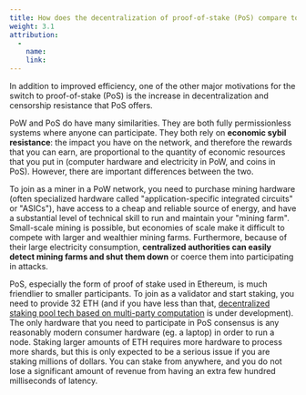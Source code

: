 ```yaml
---
title: How does the decentralization of proof-of-stake (PoS) compare to proof-of-work (PoW)?
weight: 3.1
attribution:
  -
    name:
    link:
---
```


In addition to improved efficiency, one of the other major motivations for the switch to proof-of-stake (PoS) is the increase in decentralization and censorship resistance that PoS offers.

PoW and PoS do have many similarities. They are both fully permissionless systems where anyone can participate. They both rely on **economic sybil resistance**: the impact you have on the network, and therefore the rewards that you can earn, are proportional to the quantity of economic resources that you put in (computer hardware and electricity in PoW, and coins in PoS). However, there are important differences between the two.

To join as a miner in a PoW network, you need to purchase mining hardware (often specialized hardware called "application-specific integrated circuits" or "ASICs"), have access to a cheap and reliable source of energy, and have a substantial level of technical skill to run and maintain your "mining farm". Small-scale mining is possible, but economies of scale make it difficult to compete with larger and wealthier mining farms. Furthermore, because of their large electricity consumption, **centralized authorities can easily detect mining farms and shut them down** or coerce them into participating in attacks.

PoS, especially the form of proof of stake used in Ethereum, is much friendlier to smaller participants. To join as a validator and start staking, you need to provide 32 ETH (and if you have less than that, [decentralized staking pool tech based on multi-party computation](https://medium.com/coinmonks/eth2-secret-shared-validators-85824df8cbc0) is under development). The only hardware that you need to participate in PoS consensus is any reasonably modern consumer hardware (eg. a laptop) in order to run a node. Staking larger amounts of ETH requires more hardware to process more shards, but this is only expected to be a serious issue if you are staking millions of dollars. You can stake from anywhere, and you do not lose a significant amount of revenue from having an extra few hundred milliseconds of latency.
